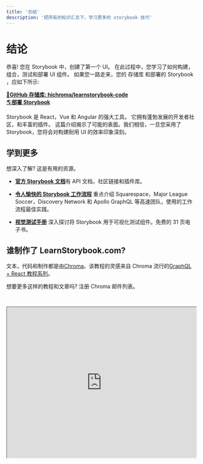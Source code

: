 ```yaml
---
title: '总结'
description: '把所有的知识汇总下，学习更多的 storybook 技巧'
---
```


# 结论

恭喜! 您在 Storybook 中，创建了第一个 UI。 在此过程中，您学习了如何构建，组合，测试和部署 UI 组件。 如果您一路走来，您的 存储库 和部署的 Storybook ，应如下所示:

[📕**GitHub 存储库: hichroma/learnstorybook-code**](https://github.com/hichroma/learnstorybook-code)
<br/>
[🌎**部署 Storybook**](https://clever-banach-415c03.netlify.com/)

Storybook 是 React，Vue 和 Angular 的强大工具。 它拥有蓬勃发展的开发者社区，和丰富的插件。 这篇介绍揭示了可能的表面。我们相信，一旦您采用了 Storybook，您将会对构建耐用 UI 的效率印象深刻。

## 学到更多

想深入了解? 这是有用的资源。

- [**官方 Storybook 文档**](https://storybook.js.org/basics/introduction/)有 API 文档，社区链接和插件库。

- [**令人愉快的 Storybook 工作流程**](https://blog.hichroma.com/the-delightful-storybook-workflow-b322b76fd07) 重点介绍 Squarespace，Major League Soccer，Discovery Network 和 Apollo GraphQL 等高速团队，使用的工作流程最佳实践。

- [**视觉测试手册**](https://www.chromaticqa.com/book/visual-testing-handbook) 深入探讨将 Storybook 用于可视化测试组件。免费的 31 页电子书。

## 谁制作了 LearnStorybook.com?

文本，代码和制作都是由[Chroma](http://blog.hichroma.com/)。该教程的灵感来自 Chroma 流行的[GraphQL + React 教程系列](https://blog.hichroma.com/graphql-react-tutorial-part-1-6-d0691af25858)。

想要更多这样的教程和文章吗? 注册 Chroma 邮件列表。

<iframe style="height:400px;width:100%;max-width:800px;margin:30px auto;" src="https://upscri.be/bface0?as_embed"></iframe>
